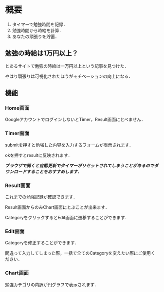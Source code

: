 # 概要
1. タイマーで勉強時間を記録．
2. 勉強時間から時給を計算．
3. あなたの頑張りを貯蓄．

## 勉強の時給は1万円以上？
とあるサイトで勉強の時給は一万円以上という記事を見つけた．

やはり頑張りは可視化されたほうがモチベーションの向上になる．

## 機能
### Home画面
GoogleアカウントでログインしないとTimer，Result画面にとべません．

### Timer画面
submitを押すと勉強した内容を入力するフォームが表示されます．

okを押すとresultに反映されます．

***ブラウザで開くと自動更新でタイマーがリセットされてしまうことがあるのでダウンロードすることをおすすめします．***

### Result画面
これまでの勉強記録が確認できます．

Result画面からのみChart画面にとぶことが出来ます．

CategoryをクリックするとEdit画面に遷移することができます．

### Edit画面
Categoryを修正することができます．

間違って入力してしまった際，一括で全てのCategoryを変えたい際にご使用ください．

### Chart画面
勉強カテゴリの内訳が円グラフで表示されます．

